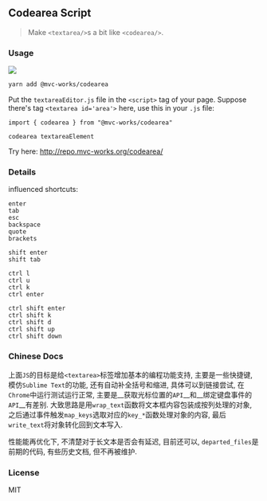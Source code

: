 
Codearea Script
----

> Make `<textarea/>`s a bit like `<codearea/>`.

### Usage

![](https://img.shields.io/npm/v/@mvc-works/codearea.svg)

```bash
yarn add @mvc-works/codearea
```

Put the `textareaEditor.js` file in the `<script>` tag of your page.
Suppose there's tag `<textarea id='area'>` here, use this in your `.js` file:

```jade
import { codearea } from "@mvc-works/codearea"

codearea textareaElement
```

Try here: http://repo.mvc-works.org/codearea/

### Details

influenced shortcuts:

```
enter
tab
esc
backspace
quote
brackets

shift enter
shift tab

ctrl l
ctrl u
ctrl k
ctrl enter

ctrl shift enter
ctrl shift k
ctrl shift d
ctrl shift up
ctrl shift down
```

### Chinese Docs

上面`JS`的目标是给`<textarea>`标签增加基本的编程功能支持,
主要是一些快捷键, 模仿`Sublime Text`的功能, 还有自动补全括号和缩进,
具体可以到链接尝试, 在`Chrome`中运行测试运行正常,
主要是__获取光标位置的`API`__和__绑定键盘事件的`API`__有差别.
大致思路是用`wrap_text`函数将文本框内容包装成按列处理的对象,
之后通过事件触发`map_keys`选取对应的`key_*`函数处理对象的内容,
最后`write_text`将对象转化回到文本写入.

性能能再优化下, 不清楚对于长文本是否会有延迟, 目前还可以,
`departed_files`是前期的代码, 有些历史文档, 但不再被维护.

### License

MIT
